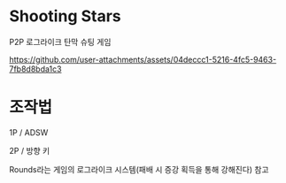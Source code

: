 # Shooting Stars
P2P 로그라이크 탄막 슈팅 게임

https://github.com/user-attachments/assets/04deccc1-5216-4fc5-9463-7fb8d8bda1c3

# 조작법
1P / ADSW

2P / 방향 키

Rounds라는 게임의 로그라이크 시스템(패배 시 증강 획득을 통해 강해진다) 참고

